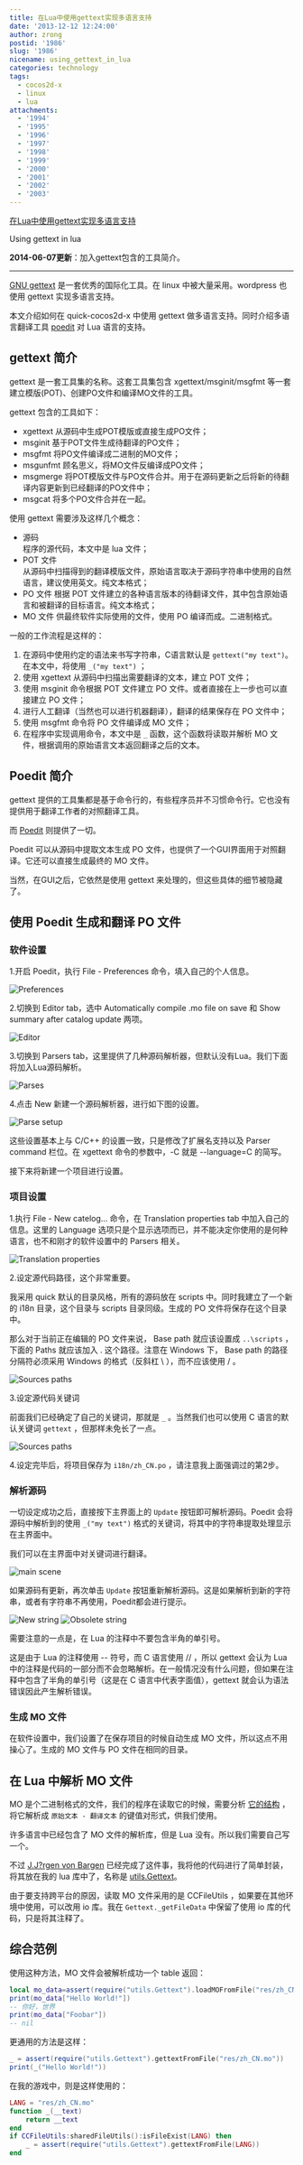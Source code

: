```yaml
---
title: 在Lua中使用gettext实现多语言支持
date: '2013-12-12 12:24:00'
author: zrong
postid: '1986'
slug: '1986'
nicename: using_gettext_in_lua
categories: technology
tags:
  - cocos2d-x
  - linux
  - lua
attachments:
  - '1994'
  - '1995'
  - '1996'
  - '1997'
  - '1998'
  - '1999'
  - '2000'
  - '2001'
  - '2002'
  - '2003'
---
```


[在Lua中使用gettext实现多语言支持]( https://blog.zengrong.net/post/1986.html)

Using gettext in lua

**2014-06-07更新**：加入gettext包含的工具简介。
<hr>

[GNU gettext][2] 是一套优秀的国际化工具。在 linux 中被大量采用。wordpress 也使用 gettext 实现多语言支持。

本文介绍如何在 quick-cocos2d-x 中使用 gettext 做多语言支持。同时介绍多语言翻译工具 [poedit][1] 对 Lua 语言的支持。<!--more-->

## gettext 简介

gettext 是一套工具集的名称。这套工具集包含 xgettext/msginit/msgfmt 等一套建立模版(POT)、创建PO文件和编译MO文件的工具。

gettext 包含的工具如下：

* xgettext 从源码中生成POT模版或直接生成PO文件；
* msginit 基于POT文件生成待翻译的PO文件；
* msgfmt 将PO文件编译成二进制的MO文件；
* msgunfmt 顾名思义，将MO文件反编译成PO文件；
* msgmerge 将POT模版文件与PO文件合并。用于在源码更新之后将新的待翻译内容更新到已经翻译的PO文件中；
* msgcat 将多个PO文件合并在一起。

使用 gettext 需要涉及这样几个概念：

* 源码  
程序的源代码，本文中是 lua 文件；
* POT 文件  
从源码中扫描得到的翻译模版文件，原始语言取决于源码字符串中使用的自然语言，建议使用英文。纯文本格式；
* PO 文件
根据 POT 文件建立的各种语言版本的待翻译文件，其中包含原始语言和被翻译的目标语言。纯文本格式；
* MO 文件
供最终软件实际使用的文件，使用 PO 编译而成。二进制格式。

一般的工作流程是这样的：

1. 在源码中使用约定的语法来书写字符串，C语言默认是 `gettext("my text")`。在本文中，将使用 `_("my text")` ；
1. 使用 xgettext 从源码中扫描出需要翻译的文本，建立 POT 文件；
1. 使用 msginit 命令根据 POT 文件建立 PO 文件。或者直接在上一步也可以直接建立 PO 文件；
1. 进行人工翻译（当然也可以进行机器翻译），翻译的结果保存在 PO 文件中；
1. 使用 msgfmt 命令将 PO 文件编译成 MO 文件；
1. 在程序中实现调用命令，本文中是 `_` 函数，这个函数将读取并解析 MO 文件，根据调用的原始语言文本返回翻译之后的文本。

## Poedit 简介

gettext 提供的工具集都是基于命令行的，有些程序员并不习惯命令行。它也没有提供用于翻译工作者的对照翻译工具。

而 [Poedit][1] 则提供了一切。

Poedit 可以从源码中提取文本生成 PO 文件，也提供了一个GUI界面用于对照翻译。它还可以直接生成最终的 MO 文件。

当然，在GUI之后，它依然是使用 gettext 来处理的，但这些具体的细节被隐藏了。

## 使用 Poedit 生成和翻译 PO 文件

### 软件设置

1.开启 Poedit，执行 File - Preferences 命令，填入自己的个人信息。

![Preferences][14]

2.切换到 Editor tab，选中 Automatically compile .mo file on save 和 Show summary after catalog update 两项。

![Editor][15]

3.切换到 Parsers tab，这里提供了几种源码解析器，但默认没有Lua。我们下面将加入Lua源码解析。

![Parses][16]

4.点击 New 新建一个源码解析器，进行如下图的设置。

![Parse setup][17]

这些设置基本上与 C/C++ 的设置一致，只是修改了扩展名支持以及 Parser command 栏位。在 xgettext 命令的参数中，-C 就是 --language=C 的简写。

接下来将新建一个项目进行设置。

### 项目设置

1.执行 File - New catelog... 命令，在 Translation properties tab 中加入自己的信息。这里的 Language 选项只是个显示选项而已，并不能决定你使用的是何种语言，也不和刚才的软件设置中的 Parsers 相关。

![Translation properties][11]

2.设定源代码路径，这个非常重要。

我采用 quick 默认的目录风格，所有的源码放在 scripts 中。同时我建立了一个新的 i18n 目录，这个目录与 scripts 目录同级。生成的 PO 文件将保存在这个目录中。

那么对于当前正在编辑的 PO 文件来说， Base path 就应该设置成 `..\scripts` ， 下面的 Paths 就应该加入 . 这个路径。注意在 Windows 下， Base path 的路径分隔符必须采用 Windows 的格式（反斜杠 \ ），而不应该使用 / 。

![Sources paths][12]

3.设定源代码关键词

前面我们已经确定了自己的关键词，那就是 `_` 。当然我们也可以使用 C 语言的默认关键词 `gettext` ，但那样未免长了一点。

![Sources paths][13]

4.设定完毕后，将项目保存为 `i18n/zh_CN.po` ，请注意我上面强调过的第2步。

### 解析源码

一切设定成功之后，直接按下主界面上的 `Update` 按钮即可解析源码。Poedit 会将源码中解析到的使用 `_("my text")` 格式的关键词，将其中的字符串提取处理显示在主界面中。

我们可以在主界面中对关键词进行翻译。

![main scene][18]

如果源码有更新，再次单击 `Update` 按钮重新解析源码。这是如果解析到新的字符串，或者有字符串不再使用，Poedit都会进行提示。

![New string][19] 
![Obsolete string][20]

需要注意的一点是，在 Lua 的注释中不要包含半角的单引号。

这是由于 Lua 的注释使用 -- 符号，而 C 语言使用 // ，所以 gettext 会认为 Lua 中的注释是代码的一部分而不会忽略解析。在一般情况没有什么问题，但如果在注释中包含了半角的单引号（这是在 C 语言中代表字面值），gettext 就会认为语法错误因此产生解析错误。

### 生成 MO 文件

在软件设置中，我们设置了在保存项目的时候自动生成 MO 文件，所以这点不用操心了。生成的 MO 文件与 PO 文件在相同的目录。

## 在 Lua 中解析 MO 文件

MO 是个二进制格式的文件，我们的程序在读取它的时候，需要分析 [它的结构][4] ，将它解析成 `原始文本 - 翻译文本` 的键值对形式，供我们使用。

许多语言中已经包含了 MO 文件的解析库，但是 Lua 没有。所以我们需要自己写一个。

不过 [J.J?rgen von Bargen][5] 已经完成了这件事，我将他的代码进行了简单封装，将其放在我的 lua 库中了，名称是 [utils.Gettext][6]。

由于要支持跨平台的原因，读取 MO 文件采用的是 CCFileUtils ，如果要在其他环境中使用，可以改用 io 库。我在 `Gettext._getFileData` 中保留了使用 io 库的代码，只是将其注释了。

## 综合范例

使用这种方法，MO 文件会被解析成功一个 table 返回：

``` lua
local mo_data=assert(require("utils.Gettext").loadMOFromFile("res/zh_CN.mo"))
print(mo_data["Hello World!"])
-- 你好，世界
print(mo_data["Foobar"])
-- nil
```

更通用的方法是这样：

``` lua
_ = assert(require("utils.Gettext").gettextFromFile("res/zh_CN.mo"))
print(_("Hello World!"))
```

在我的游戏中，则是这样使用的：

```lua
LANG = "res/zh_CN.mo"
function _(__text)
    return __text
end
if CCFileUtils:sharedFileUtils():isFileExist(LANG) then
    _ = assert(require("utils.Gettext").gettextFromFile(LANG))
end
```

[1]: http://www.poedit.net
[2]: http://www.gnu.org/software/gettext/
[3]: http://www.gnu.org/software/gettext/manual/html_node/xgettext-Invocation.html#xgettext-Invocation
[4]: http://www.gnu.org/savannah-checkouts/gnu/gettext/manual/html_node/MO-Files.html
[5]: http://lua-users.org/lists/lua-l/2010-04/msg00005.html
[6]: https://github.com/zrong/lua#Gettext
[11]: /uploads/2013/12/poedit1.png
[12]: /uploads/2013/12/poedit2.png
[13]: /uploads/2013/12/poedit3.png
[14]: /uploads/2013/12/poedit4.png
[15]: /uploads/2013/12/poedit5.png
[16]: /uploads/2013/12/poedit6.png
[17]: /uploads/2013/12/poedit7.png
[18]: /uploads/2013/12/poedit8.png
[19]: /uploads/2013/12/poedit9.png
[20]: /uploads/2013/12/poedit10.png

